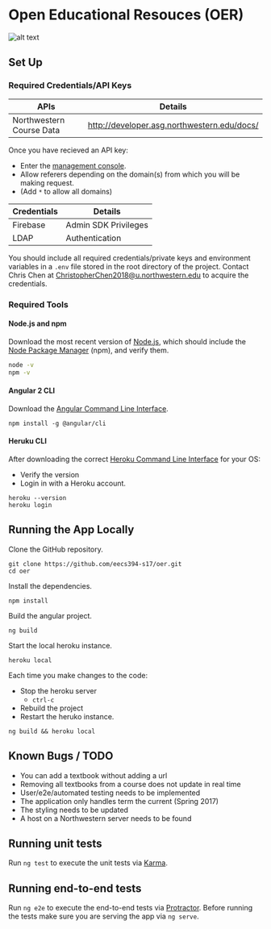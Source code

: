 # Open Educational Resouces (OER)
![alt text](https://img.shields.io/badge/Northwestern-University-3b1973.svg)
## Set Up
### Required Credentials/API Keys
| APIs | Details |
| ------ | ------ |
| Northwestern Course Data | http://developer.asg.northwestern.edu/docs/ |

Once you have recieved an API key:
* Enter the [management console](https://api.asg.northwestern.edu/manage/login).
* Allow referers depending on the domain(s) from which you will be making request.
* (Add `*` to allow all domains)

| Credentials | Details |
| ------ | ------ |
| Firebase | Admin SDK Privileges |
| LDAP | Authentication |

You should include all required credentials/private keys and environment variables in a `.env` file stored in the root directory of the project. Contact Chris Chen at ChristopherChen2018@u.northwestern.edu to acquire the credentials.

### Required Tools
#### Node.js and npm
Download the most recent version of [Node.js](https://nodejs.org/en/), which should include the [Node Package Manager](https://www.npmjs.com/) (npm), and verify them.
```sh
node -v
npm -v
```
#### Angular 2 CLI
Download the [Angular Command Line Interface](https://cli.angular.io/).
```
npm install -g @angular/cli
```
#### Heruku CLI
After downloading the correct [Heroku Command Line Interface](https://devcenter.heroku.com/articles/heroku-cli) for your OS:
* Verify the version
* Login in with a Heroku account.
```
heroku --version
heroku login
```
## Running the App Locally
Clone the GitHub repository.
```
git clone https://github.com/eecs394-s17/oer.git
cd oer
```
Install the dependencies.
```
npm install
```
Build the angular project.
```
ng build
```
Start the local heroku instance.
```
heroku local
```
Each time you make changes to the code:
* Stop the heroku server
    * ```ctrl-c```
* Rebuild the project
* Restart the heruko instance.
```
ng build && heroku local
```
## Known Bugs / TODO
* You can add a textbook without adding a url
* Removing all textbooks from a course does not update in real time
* User/e2e/automated testing needs to be implemented
* The application only handles term the current (Spring 2017)
* The styling needs to be updated
* A host on a Northwestern server needs to be found

## Running unit tests
Run `ng test` to execute the unit tests via [Karma](https://karma-runner.github.io).

## Running end-to-end tests

Run `ng e2e` to execute the end-to-end tests via [Protractor](http://www.protractortest.org/).
Before running the tests make sure you are serving the app via `ng serve`.

